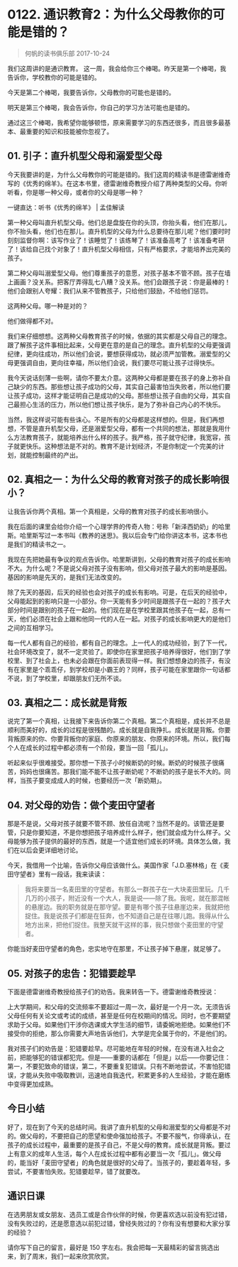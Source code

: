 # 0122. 通识教育2：为什么父母教你的可能是错的？
> 何帆的读书俱乐部
2017-10-24

我们这周讲的是通识教育。 这一周，我会给你三个棒喝。昨天是第一个棒喝，我告诉你，学校教你的可能是错的。

今天是第二个棒喝，我要告诉你，父母教你的可能也是错的。

明天是第三个棒喝，我会告诉你，你自己的学习方法可能也是错的。

通过这三个棒喝，我希望你能够顿悟，原来需要学习的东西还很多，而且很多最基本、最重要的知识和技能被你忽视了。

## 01. 引子：直升机型父母和溺爱型父母

今天我要讲的是，为什么父母教你的可能是错的。我们这周的精读书是德雷谢维奇写的《优秀的绵羊》。在这本书里，德雷谢维奇教授介绍了两种类型的父母。你听听看，你是哪一种父母，或者你的父母是哪一种？

一键直达：听书《优秀的绵羊》 | 孟佳解读

第一种父母叫直升机型父母。他们总是盘旋在你的头顶，你抬头看，他们在那儿，你不抬头看，他们也在那儿。直升机型的父母为什么总要待在那儿呢？他们要时时刻刻监督你啊：该写作业了！该睡觉了！该练琴了！该准备高考了！该准备考研了！该给自己找个对象了！直升机型父母相信，只有严格要求，才能培养出完美的孩子。

第二种父母叫溺爱型父母。他们尊重孩子的意愿，对孩子基本不管不顾。孩子在墙上画画？没关系。把客厅弄得乱七八糟？没关系。他们会跟孩子说：你是最棒的！他们会跟别人夸耀：我们从来不管教孩子，只给他们鼓励，不给他们惩罚。  

这两种父母。哪一种是对的？

他们做得都不对。

我们来仔细想想。这两种父母教育孩子的时候，依据的其实都是父母自己的理念。跟了解孩子这件事相比起来，父母更在意的是自己的理念。直升机型的父母更强调纪律，更向往成功，所以他们会说，要想获得成功，就必须严加管教。溺爱型的父母更强调自由，更向往幸福，所以他们会说，我们要尽可能让孩子过得快乐。

我今天说话刻薄一些啊，请你不要太介意。这两种父母都是要在孩子的身上弥补自己缺少的东西。那些想让孩子成功的父母，其实自己最害怕当失败者，所以他们要让孩子成功，这样才能证明自己是成功的父母。那些想让孩子自由的父母，其实自己最担心生活的压力，所以他们想让孩子快乐，是为了弥补自己内心的不快乐。

当然，我这样说可能有些诛心。不是所有的父母都是这样想的。但是，我们再想想，不管是直升机型父母，还是溺爱型父母，都有一个共同的想法，那就是我用什么方法教育孩子，就能培养出什么样的孩子。我严格，孩子就守纪律，我宽容，孩子就更快乐。这种想法是不对的。教育不是计划经济，不是你制定一个完美的计划，就能控制最终的产出。

## 02. 真相之一：为什么父母的教育对孩子的成长影响很小？

让我告诉你两个真相。第一个真相是，父母的教育对孩子的成长影响很小。

我在后面的课里会给你介绍一个心理学界的传奇人物：号称「新泽西奶奶」的哈里斯。哈里斯写过一本书叫《教养的迷思》。我以后会专门给你讲这本书，这本书也是我们的精读书之一。

我现在先把她最有争议的观点告诉你。哈里斯讲到，父母的教育对孩子的成长影响不大。为什么呢？不是说父母对孩子没有影响，但父母对孩子最大的影响是基因。基因的影响是先天的，是我们无法改变的。

除了先天的基因，后天的经验也会对孩子的成长有影响。可是，在后天的经验中，父母能起到的影响只是一小部分。你一天能有多少时间是跟孩子在一起的？孩子大部分时间是跟别的孩子在一起的。他们现在是在学校里跟其他孩子在一起，总有一天，他们必须在社会上跟和他同一代的人在一起。对孩子的成长影响更大的是他们之间的互相学习。

每一代人都有自己的经验，都有自己的理念。上一代人的成功经验，到了下一代，社会环境改变了，就不一定灵验了。即使你在家里把孩子培养得很好，他们到了学校里、到了社会上，也未必会跟在你面前表现得一样。我们想想身边的孩子，有没有在家里是个乖乖仔，到学校却是小霸王的？同样，孩子可能在家里跟你一句话都不说，到了学校里，却跟朋友们无所不谈。

## 03. 真相之二：成长就是背叛

说完了第一个真相，让我接下来告诉你第二个真相。第二个真相是，成长并不总是顺利而美好的，成长的过程是很残酷的。成长就是自我挣扎。成长就是背叛。你要背叛原来的你、你要背叛你的家庭、你原来的朋友、你原来的环境。所以，我们每个人在成长的过程中都必须有一个阶段，要当一回「孤儿」。

听起来似乎很难接受。那你想一下孩子小时候断奶的时候。断奶的时候孩子很痛苦，妈妈也很痛苦。那我们能不能不让孩子断奶呢？不断奶的孩子是长不大的。同样，当孩子要变成成人的时候，也要经历一次「断奶期」。

## 04. 对父母的劝告：做个麦田守望者

那是不是说，父母对孩子就要不管不顾、放任自流呢？当然不是的。该管还是要管，只是你要知道，不是你想把孩子培养成什么样子，他们就会成为什么样子。父母能够为孩子提供的最好的东西，就是一个适宜他们成长的环境。具体怎么做，我们在以后会更详细地讨论。

今天，我借用一个比喻，告诉你父母应该做什么。美国作家「J.D.塞林格」在《麦田守望者》里有一段话，我来读读：

> 我将来要当一名麦田里的守望者。有那么一群孩子在一大块麦田里玩。几千几万的小孩子，附近没有一个大人，我是说——除了我。我呢，就在那混帐的悬崖边。我的职务就是在那守望。要是有哪个孩子往悬崖边来，我就把他捉住。我是说孩子们都是在狂奔，也不知道自己是在往哪儿跑。我得从什么地方出来，把他们捉住。我整天就干这样的事，我只想做个麦田里的守望者。

你能当好麦田守望者的角色，忠实地守在那里，不让孩子掉下悬崖，就足够了。

## 05. 对孩子的忠告：犯错要趁早

下面是德雷谢维奇教授给孩子们的劝告。我来转告一下。德雷谢维奇教授说：

上大学期间，和父母的交流频率不要超过一周一次，最好是一个月一次。无须告诉父母任何有关论文或考试的成绩，甚至是任何在校期间的情况。同时，也不要期望求助于父母。如果他们干涉你选课或大学生活的细节，请委婉地拒绝。如果他们不接受你的拒绝，那么你需要大声地告诉他们，大学是完全属于你的，不是他们的。

我对孩子们的劝告是：犯错要趁早。尽可能地在年轻的时候，在没有进入社会之前，把能够犯的错误都犯完。但是——重要的话都在「但是」以后——你要记住：第一，不要犯致命的错误，第二，不要重复犯错误。只有不断地尝试，不害怕犯错误，才能从失败中吸取教训，迅速地自我迭代，积累更多的人生经验，才能在磨练中变得更加成熟。

## 今日小结

好了，现在到了今天的总结时间。我讲了直升机型的父母和溺爱型的父母都是不对的。做父母的，不要把自己的愿望和使命强加给孩子。不要不服气，你得承认，在孩子的成长过程中，最重要的是孩子自己，不是父母的教育。成长就是背叛。要过上有意义的成年人生活，每个人在成长过程中都有必要当一次「孤儿」。做父母的，能当好「麦田守望者」的角色就是很好的父母了。当孩子的，要趁着年轻，多尝试，不要害怕失败。犯错要趁早，错了就要改。

## 通识日课

在选男朋友或女朋友、选员工或是合作伙伴的时候，你更喜欢选以前没有犯过错，没有失败过的，还是愿意选以前犯过错，曾经失败过的？你有没有想要和大家分享的经验？

请你写下自己的留言，最好是 150 字左右。我会把每一天最精彩的留言挑选出来，到了周末，我们一起来欣赏欣赏。




